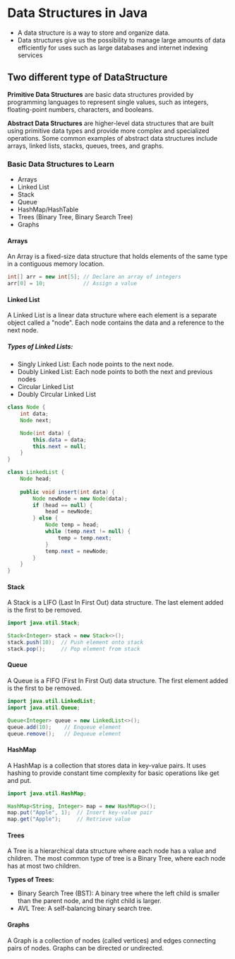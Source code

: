 # Data Structures in Java
- A data structure is a way to store and organize  data.
- Data structures give us the possibility to manage large amounts of data efficiently for uses such as large databases and internet indexing services

## Two different type of DataStructure
**Primitive Data Structures** are basic data structures provided by programming languages to represent single values, such as integers, floating-point numbers, characters, and booleans.

**Abstract Data Structures** are higher-level data structures that are built using primitive data types and provide more complex and specialized operations. Some common examples of abstract data structures include arrays, linked lists, stacks, queues, trees, and graphs.

### Basic Data Structures to Learn
- Arrays
- Linked List
- Stack
- Queue
- HashMap/HashTable
- Trees (Binary Tree, Binary Search Tree)
- Graphs

#### Arrays
An Array is a fixed-size data structure that holds elements of the same type in a contiguous memory location.

```java
int[] arr = new int[5]; // Declare an array of integers
arr[0] = 10;            // Assign a value
```
#### Linked List
A Linked List is a linear data structure where each element is a separate object called a "node". Each node contains the data and a reference to the next node.

##### Types of Linked Lists:
- Singly Linked List: Each node points to the next node.
- Doubly Linked List: Each node points to both the next and previous nodes
- Circular Linked List
- Doubly Circular Linked List

```java
class Node {
    int data;
    Node next;

    Node(int data) {
        this.data = data;
        this.next = null;
    }
}

class LinkedList {
    Node head;
    
    public void insert(int data) {
        Node newNode = new Node(data);
        if (head == null) {
            head = newNode;
        } else {
            Node temp = head;
            while (temp.next != null) {
                temp = temp.next;
            }
            temp.next = newNode;
        }
    }
}
```

#### Stack
A Stack is a LIFO (Last In First Out) data structure. The last element added is the first to be removed.

```java
import java.util.Stack;

Stack<Integer> stack = new Stack<>();
stack.push(10);  // Push element onto stack
stack.pop();     // Pop element from stack

```

#### Queue
A Queue is a FIFO (First In First Out) data structure. The first element added is the first to be removed.

```java
import java.util.LinkedList;
import java.util.Queue;

Queue<Integer> queue = new LinkedList<>();
queue.add(10);    // Enqueue element
queue.remove();   // Dequeue element
```

#### HashMap
A HashMap is a collection that stores data in key-value pairs. It uses hashing to provide constant time complexity for basic operations like get and put.

```java
import java.util.HashMap;

HashMap<String, Integer> map = new HashMap<>();
map.put("Apple", 1);  // Insert key-value pair
map.get("Apple");     // Retrieve value

```
#### Trees
A Tree is a hierarchical data structure where each node has a value and children. The most common type of tree is a Binary Tree, where each node has at most two children.

**Types of Trees:**
- Binary Search Tree (BST): A binary tree where the left child is smaller than the parent node, and the right child is larger.
- AVL Tree: A self-balancing binary search tree.

#### Graphs
A Graph is a collection of nodes (called vertices) and edges connecting pairs of nodes. Graphs can be directed or undirected.